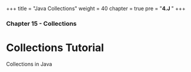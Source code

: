 +++
title = "Java Collections"
weight = 40
chapter = true
pre = "<b>4.J </b>"
+++

### Chapter 15 - Collections

# Collections Tutorial

Collections in Java
